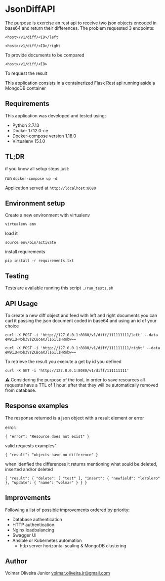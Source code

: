 # JsonDiffAPI

The purpose is exercise an rest api to receive two json objects encoded in base64 and return their differences.
The problem requested 3 endpoints:

`<host>/v1/diff/<ID>/left`

`<host>/v1/diff/<ID>/right`

To provide documents to be compared

`<host>/v1/diff/<ID>`

To request the result

This application consists in a containerized Flask Rest api running aside a MongoDB container

## Requirements
This application was developed and tested using:
* Python 2.7.13
* Docker 17.12.0-ce
* Docker-compose version 1.18.0
* Virtualenv 15.1.0

## TL;DR
if you know all setup steps just:

run `docker-compose up -d`

Application served at `http://localhost:8080`

## Environment setup
Create a new environment with virtualenv

`virtualenv env`

load it

`source env/bin/activate`

install requirements

`pip install -r requirements.txt`

## Testing
Tests are available running this script
`./run_tests.sh`

## API Usage
To create a new diff object and feed with left and right documents you can curl it passing the json document coded in base64 and using an id of your choice

`curl -X POST -i 'http://127.0.0.1:8080/v1/diff/111111111/left' --data eW91IHNob3VsZCBoaXJlIG1lIHRobw==`

`curl -X POST -i 'http://127.0.0.1:8080/v1/diff/111111111/right' --data eW91IHNob3VsZCBoaXJlIG1lIHRobw==`

To retrieve the result you execute a get by id you defined

`curl -X GET -i 'http://127.0.0.1:8080/v1/diff/111111111'`

:warning: Considering the purpose of the tool, in order to save resources all requests have a TTL of 1 hour, after that they will be automatically removed from database.

## Response examples

The response returned is a json object with a result element or error

error:

`{ "error": "Resource does not exist" }`

valid requests examples"

`{
    "result": "objects have no difference"
}`

when idenfied the differences it returns mentioning what sould be deleted, inserted and/or deleted

`{
  "result": {
    "delete": [
      "test"
    ],
    "insert": {
      "newfield": "lerolero"
    },
    "update": {
      "name": "volmar"
    }
  }
}`

## Improvements
Following a list of possible improvements ordered by priority:
* Database authentication
* HTTP authentication
* Nginx loadbalancing
* Swagger UI
* Ansible or Kubernetes automation
    * http server horizontal scaling & MongoDB clustering

## Author
 Volmar Oliveira Junior
 volmar.oliveira.jr@gmail.com

